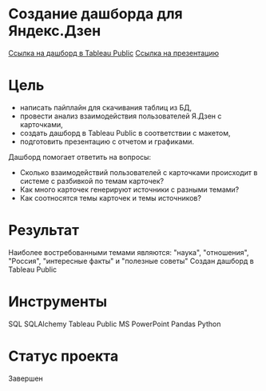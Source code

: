 # Создание дашборда для Яндекс.Дзен


[Ссылка на дашборд в Tableau Public](https://public.tableau.com/views/DashboardforYandex_Zen/_?:language=en&:display_count=y&publish=yes&:origin=viz_share_link)
[Ссылка на презентацию](https://docs.google.com/presentation/d/1X7iwtILRzFjNVlHcPz3KKN-a7ouHUzZ_U2EEmXWyERw/edit?usp=sharing)

# Цель

 - написать пайплайн для скачивания таблиц из БД,
 - провести анализ взаимодействия пользователей Я.Дзен с карточками,
 - создать дашборд в Tableau Public в соответствии с макетом,
 - подготовить презентацию с отчетом и графиками.
 
 Дашборд помогает ответить на вопросы:
- Cколько взаимодействий пользователей с карточками происходит в системе с разбивкой по темам карточек?
- Как много карточек генерируют источники с разными темами?
- Как соотносятся темы карточек и темы источников?



# Результат

Наиболее востребованными темами являются: "наука", "отношения", "Россия", "интересные факты" и "полезные советы"
Создан дашборд в Tableau Public 

# Инструменты

SQL SQLAlchemy Tableau Public MS PowerPoint Pandas Python

# Статус проекта

Завершен